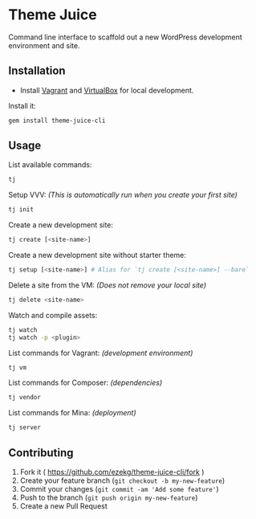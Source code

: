 # Theme Juice
Command line interface to scaffold out a new WordPress development environment and site.

## Installation

* Install [Vagrant](https://www.vagrantup.com/) and [VirtualBox](https://www.virtualbox.org/) for local development.

Install it:
```bash
gem install theme-juice-cli
```

## Usage

List available commands:
```bash
tj
```

Setup VVV: _(This is automatically run when you create your first site)_
```bash
tj init
```

Create a new development site:
```bash
tj create [<site-name>]
```

Create a new development site without starter theme:
```bash
tj setup [<site-name>] # Alias for `tj create [<site-name>] --bare`
```

Delete a site from the VM: _(Does not remove your local site)_
```bash
tj delete <site-name>
```

Watch and compile assets:
```bash
tj watch
tj watch -p <plugin>
```

List commands for Vagrant: _(development environment)_
```bash
tj vm
```

List commands for Composer: _(dependencies)_
```bash
tj vendor
```

List commands for Mina: _(deployment)_
```bash
tj server
```

## Contributing

1. Fork it ( https://github.com/ezekg/theme-juice-cli/fork )
2. Create your feature branch (`git checkout -b my-new-feature`)
3. Commit your changes (`git commit -am 'Add some feature'`)
4. Push to the branch (`git push origin my-new-feature`)
5. Create a new Pull Request
